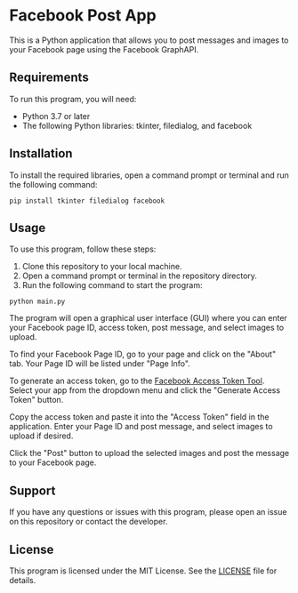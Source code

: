 <html>
<head>

<body>
	<h1>Facebook Post App</h1>
	<p>This is a Python application that allows you to post messages and images to your Facebook page using the Facebook GraphAPI.</p>
	<h2>Requirements</h2>
	<p>To run this program, you will need:</p>
	<ul>
		<li>Python 3.7 or later</li>
		<li>The following Python libraries: tkinter, filedialog, and facebook</li>
	</ul>
	<h2>Installation</h2>
	<p>To install the required libraries, open a command prompt or terminal and run the following command:</p>
	<pre><code>pip install tkinter filedialog facebook</code></pre>
	<h2>Usage</h2>
	<p>To use this program, follow these steps:</p>
	<ol>
		<li>Clone this repository to your local machine.</li>
		<li>Open a command prompt or terminal in the repository directory.</li>
		<li>Run the following command to start the program:</li>
	</ol>
	<pre><code>python main.py</code></pre>
	<p>The program will open a graphical user interface (GUI) where you can enter your Facebook page ID, access token, post message, and select images to upload.</p>
	<p>To find your Facebook Page ID, go to your page and click on the "About" tab. Your Page ID will be listed under "Page Info".</p>
	<p>To generate an access token, go to the <a href="https://developers.facebook.com/tools/access_token/">Facebook Access Token Tool</a>. Select your app from the dropdown menu and click the "Generate Access Token" button.</p>
	<p>Copy the access token and paste it into the "Access Token" field in the application. Enter your Page ID and post message, and select images to upload if desired.</p>
	<p>Click the "Post" button to upload the selected images and post the message to your Facebook page.</p>
	<h2>Support</h2>
	<p>If you have any questions or issues with this program, please open an issue on this repository or contact the developer.</p>
	<h2>License</h2>
	<p>This program is licensed under the MIT License. See the <a href="LICENSE">LICENSE</a> file for details.</p>
</body>
</html>
